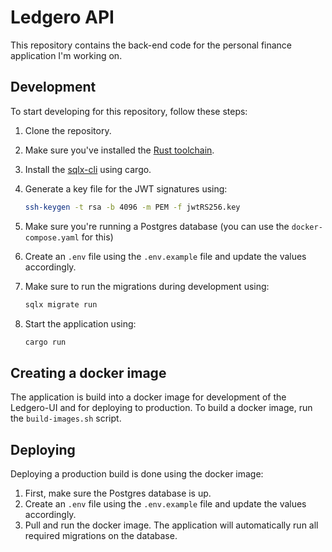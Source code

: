 # Ledgero API

This repository contains the back-end code for the personal finance application I'm working on.

## Development

To start developing for this repository, follow these steps:

1. Clone the repository.
2. Make sure you've installed the [Rust toolchain](https://www.rust-lang.org/learn/get-started).
3. Install the [sqlx-cli](https://crates.io/crates/sqlx-cli) using cargo.
4. Generate a key file for the JWT signatures using:

   ```bash
   ssh-keygen -t rsa -b 4096 -m PEM -f jwtRS256.key
   ```

5. Make sure you're running a Postgres database (you can use the `docker-compose.yaml` for this)
6. Create an `.env` file using the `.env.example` file and update the values accordingly.
7. Make sure to run the migrations during development using:

   ```bash
   sqlx migrate run
   ```

8. Start the application using:

   ```bash
   cargo run
   ```

## Creating a docker image

The application is build into a docker image for development of the Ledgero-UI and for deploying to production. To build
a docker image, run the `build-images.sh` script.

## Deploying

Deploying a production build is done using the docker image:

1. First, make sure the Postgres database is up.
2. Create an `.env` file using the `.env.example` file and update the values accordingly.
3. Pull and run the docker image. The application will automatically run all required migrations on the database.
